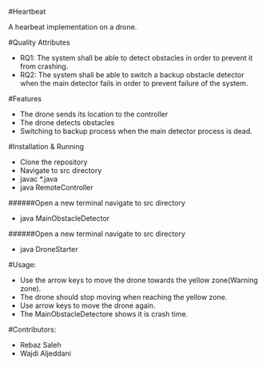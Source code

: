 #Heartbeat

A hearbeat implementation on a drone.

#Quality Attributes
- RQ1: The system shall be able to detect obstacles in order to prevent it from crashing.
- RQ2: The system shall be able to switch a backup obstacle detector when the main detector fails in order to prevent failure of the system.

#Features
- The drone sends its location to the controller
- The drone detects obstacles
- Switching to backup process when the main detector process is dead.

#Installation & Running
- Clone the repository
- Navigate to src directory
- javac *.java
- java RemoteController

######Open a new terminal navigate to src directory
- java MainObstacleDetector

######Open a new terminal navigate to src directory
- java DroneStarter

#Usage:

- Use the arrow keys to move the drone towards the yellow zone(Warning zone).
- The drone should stop moving when reaching the yellow zone.
- Use arrow keys to move the drone again.
- The MainObstacleDetectore shows it is crash time.

#Contributors:
- Rebaz Saleh
- Wajdi Aljeddani
